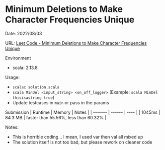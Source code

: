 # Minimum Deletions to Make Character Frequencies Unique
Date: 2022/08/03

URL: [Leet Code - Minimum Deletions to Make Character Frequencies Unique](https://leetcode.com/problems/minimum-deletions-to-make-character-frequencies-unique/)

Environment
- scala: 2.13.8

Usage:
- `scalac solution.scala`
- `scala MinDel <input_string> <on_off_logger>` (Example: `scala MinDel thisisastring true`)
- Update testcases in `main` or pass in the params


Submission
| Runtime | Memory  | Notes |
| ------- | ------  | ----  |
| 1045ms  | 84.3 MB | faster than 55.56%, less than 60.32% |


Notes:
- This is horrible coding... I mean, I used var then val all mixed up
- The solution itself is not too bad, but please rework on cleaner code
